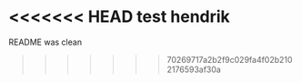 <<<<<<< HEAD
test hendrik 
=======
README was clean
>>>>>>> 70269717a2b2f9c029fa4f02b2102176593af30a
